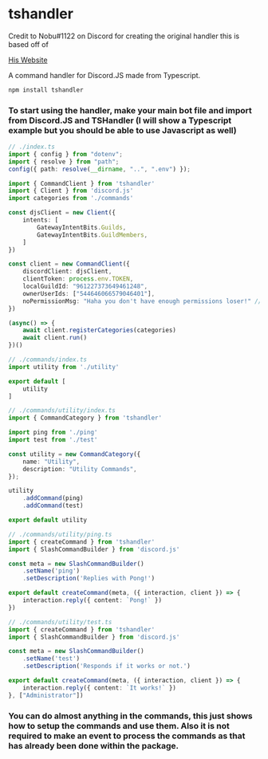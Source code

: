 # tshandler
Credit to Nobu#1122 on Discord for creating the original handler this is based off of

[His Website](https://nobu.sh)


A command handler for Discord.JS made from Typescript.
```bash
npm install tshandler
```

### To start using the handler, make your main bot file and import from Discord.JS and TSHandler (I will show a Typescript example but you should be able to use Javascript as well)
```typescript
// ./index.ts
import { config } from "dotenv";
import { resolve } from "path";
config({ path: resolve(__dirname, "..", ".env") });

import { CommandClient } from 'tshandler'
import { Client } from 'discord.js'
import categories from './commands'

const djsClient = new Client({
    intents: [
        GatewayIntentBits.Guilds,
        GatewayIntentBits.GuildMembers,
    ]
})

const client = new CommandClient({
    discordClient: djsClient,
    clientToken: process.env.TOKEN,
    localGuildId: "961227373649461248",
    ownerUserIds: ["544646066579046401"],
    noPermissionMsg: "Haha you don't have enough permissions loser!" // Default: "You do not have the required permissions to use this command."
})

(async() => {
    await client.registerCategories(categories)
    await client.run()
})()

// ./commands/index.ts
import utility from './utility'

export default [
    utility
]

// ./commands/utility/index.ts
import { CommandCategory } from 'tshandler'

import ping from './ping'
import test from './test'

const utility = new CommandCategory({
    name: "Utility",
    description: "Utility Commands",
});

utility
    .addCommand(ping)
    .addCommand(test)

export default utility

// ./commands/utility/ping.ts
import { createCommand } from 'tshandler'
import { SlashCommandBuilder } from 'discord.js'

const meta = new SlashCommandBuilder()
    .setName('ping')
    .setDescription('Replies with Pong!')

export default createCommand(meta, ({ interaction, client }) => {
    interaction.reply({ content: `Pong!` })
})

// ./commands/utility/test.ts
import { createCommand } from 'tshandler'
import { SlashCommandBuilder } from 'discord.js'

const meta = new SlashCommandBuilder()
    .setName('test')
    .setDescription('Responds if it works or not.')

export default createCommand(meta, ({ interaction, client }) => {
    interaction.reply({ content: `It works!` })
}, ["Administrator"])
```

### You can do almost anything in the commands, this just shows how to setup the commands and use them. Also it is not required to make an event to process the commands as that has already been done within the package.